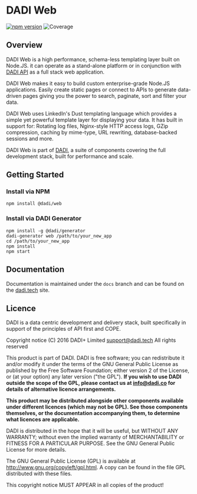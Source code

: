 # DADI Web

[![npm version](https://badge.fury.io/js/%40dadi%2Fweb.svg)](https://badge.fury.io/js/%40dadi%2Fweb)&nbsp;![Coverage](https://img.shields.io/badge/Coverage-67%-yellow.svg?style=flat-square)

## Overview

DADI Web is a high performance, schema-less templating layer built on Node.JS. it can operate as a stand-alone platform or in conjunction with [DADI API](https://github.com/dadi/api) as a full stack web application.

DADI Web makes it easy to build custom enterprise-grade Node.JS applications. Easily create static pages or connect to APIs to generate data-driven pages giving you the power to search, paginate, sort and filter your data.

DADI Web uses LinkedIn's Dust templating language which provides a simple yet powerful template layer for displaying your data. It has built in support for: Rotating log files, Nginx-style HTTP access logs, GZip compression, caching by mime-type, URL rewriting, database-backed sessions and more.

DADI Web is part of [DADI](https://github.com/dadi/), a suite of components covering the full development stack, built for performance and scale.

## Getting Started

### Install via NPM

```shell
npm install @dadi/web
```

### Install via DADI Generator

```
npm install -g @dadi/generator
dadi-generator web /path/to/your_new_app
cd /path/to/your_new_app
npm install
npm start
```

## Documentation

Documentation is maintained under the `docs` branch and can be found on the [dadi.tech](https://dadi.tech) site.

## Licence

DADI is a data centric development and delivery stack, built specifically in support of the principles of API first and COPE.

Copyright notice
(C) 2016 DADI+ Limited <support@dadi.tech>
All rights reserved

This product is part of DADI.
DADI is free software; you can redistribute it and/or modify
it under the terms of the GNU General Public License as
published by the Free Software Foundation; either version 2 of
the License, or (at your option) any later version ("the GPL").
**If you wish to use DADI outside the scope of the GPL, please
contact us at info@dadi.co for details of alternative licence
arrangements.**

**This product may be distributed alongside other components
available under different licences (which may not be GPL). See
those components themselves, or the documentation accompanying
them, to determine what licences are applicable.**

DADI is distributed in the hope that it will be useful,
but WITHOUT ANY WARRANTY; without even the implied warranty of
MERCHANTABILITY or FITNESS FOR A PARTICULAR PURPOSE.  See the
GNU General Public License for more details.

The GNU General Public License (GPL) is available at
http://www.gnu.org/copyleft/gpl.html.
A copy can be found in the file GPL distributed with
these files.

This copyright notice MUST APPEAR in all copies of the product!
